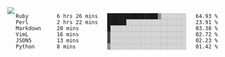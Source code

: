 

<a href="https://github.com/anuraghazra/github-readme-stats">
  <img align="left" src="https://github-readme-stats.vercel.app/api?username=kfly8&count_private=true&show_icons=true&theme=calm" />
</a>


<!--START_SECTION:waka-->

```text
Ruby         6 hrs 26 mins   ████████████████▒░░░░░░░░   64.93 %
Perl         2 hrs 22 mins   ██████░░░░░░░░░░░░░░░░░░░   23.91 %
Markdown     20 mins         █░░░░░░░░░░░░░░░░░░░░░░░░   03.38 %
VimL         16 mins         ▓░░░░░░░░░░░░░░░░░░░░░░░░   02.72 %
JSON5        13 mins         ▓░░░░░░░░░░░░░░░░░░░░░░░░   02.23 %
Python       8 mins          ▒░░░░░░░░░░░░░░░░░░░░░░░░   01.42 %
```

<!--END_SECTION:waka-->

